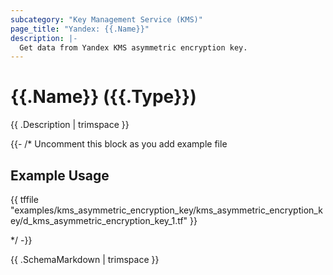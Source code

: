 ```yaml
---
subcategory: "Key Management Service (KMS)"
page_title: "Yandex: {{.Name}}"
description: |-
  Get data from Yandex KMS asymmetric encryption key.
---
```


# {{.Name}} ({{.Type}})

{{ .Description | trimspace }}


{{- /* Uncomment this block as you add example file

## Example Usage

{{ tffile "examples/kms_asymmetric_encryption_key/kms_asymmetric_encryption_key/d_kms_asymmetric_encryption_key_1.tf" }}

*/ -}}


{{ .SchemaMarkdown | trimspace }}

